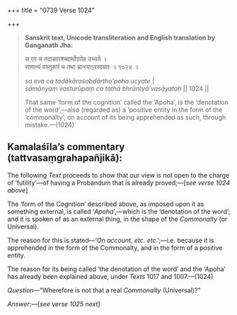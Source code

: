 +++
title = "0739 Verse 1024"

+++
> **Sanskrit text, Unicode transliteration and English translation by Ganganath Jha:** 
>
> स एव च तदाकारशब्दार्थोऽपोह उच्यते ।  
> सामान्यं वस्तुरूपं च तथा भ्रान्त्याऽवसायतः ॥ १०२४ ॥ 
>
> *sa eva ca tadākāraśabdārtho'poha ucyate* \|  
> *sāmānyaṃ vasturūpaṃ ca tathā bhrāntyā'vasāyataḥ* \|\| 1024 \|\| 
>
> That same ‘form of the cognition’ called the ‘Apoha’, is the ‘denotation of the word’,—also (regarded as) a ‘positive entity in the form of the ‘commonalty’; on account of its being apprehended as such, through mistake.—(1024)



## Kamalaśīla’s commentary (tattvasaṃgrahapañjikā):

The following *Text* proceeds to show that our view is not open to the charge of ‘futility’—of having a Probandum that is already proved;—[*see verse 1024 above*]

The ‘form of the Cognition’ described above, as imposed upon it as something external, is called ‘*Apoha*’,—which is the ‘denotation of the word’; and it is spoken of as an external thing, in the shape of the *Commonalty* (or Universal).

The reason for this is stated—‘*On account*, *etc. etc*.’;—i.e. because it is apprehended in the form of the Commonalty, and in the form of a positive entity.

The reason for its being called ‘the denotation of the word’ and the ‘Apoha’ has already been explained above, under *Texts* 1017 and 1007.—(1024)

*Question*—“Wherefore is not that a real *Commonalty* (Universal)?”

*Answer*:—[*see verse 1025 next*]


